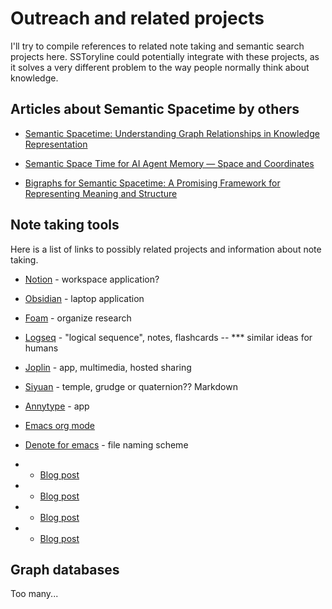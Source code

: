 
# Outreach and related projects

I'll try to compile references to related note taking and semantic search projects here.
SSToryline could potentially integrate with these projects, as it solves a very different
problem to the way people normally think about knowledge.

## Articles about Semantic Spacetime by others

* [Semantic Spacetime: Understanding Graph Relationships in Knowledge Representation](https://ai.plainenglish.io/semantic-spacetime-understanding-graph-relationships-in-knowledge-representation-1175cab8282d)

* [Semantic Space Time for AI Agent Memory — Space and Coordinates](https://ai.plainenglish.io/semantic-space-time-for-ai-agent-memory-space-and-coordinates-2194b93ef74d)

* [Bigraphs for Semantic Spacetime: A Promising Framework for Representing Meaning and Structure](https://volodymyrpavlyshyn.medium.com/bigraphs-for-semantic-spacetime-a-promising-framework-for-representing-meaning-and-structure-3b2faeddbaf6)


## Note taking tools

Here is a list of links to possibly related projects and information about note taking.

* [Notion](https://www.notion.com/) - workspace application?
* [Obsidian](https://obsidian.md/) - laptop application
* [Foam](https://foambubble.github.io/foam/) - organize research
* [Logseq](https://logseq.com/) - "logical sequence", notes, flashcards -- *** similar ideas for humans
* [Joplin](https://joplinapp.org/) - app, multimedia, hosted sharing
* [Siyuan](https://github.com/siyuan-note/siyuan) - temple, grudge or quaternion?? Markdown
* [Annytype](https://anytype.io/) - app

* [Emacs org mode](https://orgmode.org/)
* [Denote for emacs](https://github.com/protesilaos/denote) - file naming scheme

* * [Blog post](https://cmdln.org/2024/01/05/how-i-org-in-2024/)
* * [Blog post](https://cmdln.org/2023/03/25/how-i-org-in-2023/)
* * [Blog post](https://cmdln.org/2023/03/13/reflecting-on-my-history-with-org-mode-in-2023/)
* * [Blog post](https://cmdln.org/2016/04/26/how-i-org-with-spacemacs/)

## Graph databases

Too many...


